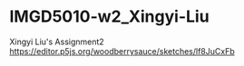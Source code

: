 # IMGD5010-w2_Xingyi-Liu
Xingyi Liu's Assignment2
https://editor.p5js.org/woodberrysauce/sketches/lf8JuCxFb
